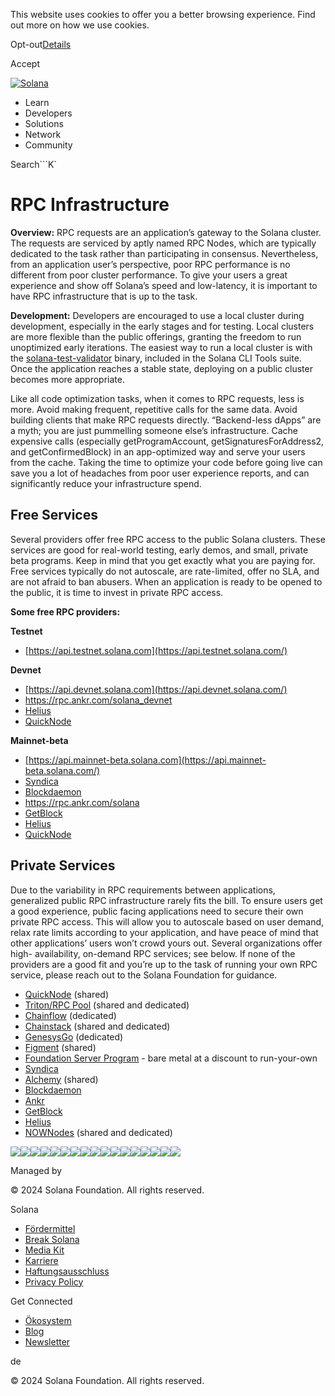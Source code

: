 This website uses cookies to offer you a better browsing experience. Find out
more on how we use cookies.

Opt-out[Details](/de/privacy-policy#collection-of-information)

Accept

[![Solana](/_next/static/media/logotype.e4df684f.svg)](/de)

  * Learn
  * Developers
  * Solutions
  * Network
  * Community

Search```K`

# RPC Infrastructure

**Overview:**  RPC requests are an application’s gateway to the Solana
cluster. The requests are serviced by aptly named RPC Nodes, which are
typically dedicated to the task rather than participating in consensus.
Nevertheless, from an application user’s perspective, poor RPC performance is
no different from poor cluster performance. To give your users a great
experience and show off Solana’s speed and low-latency, it is important to
have RPC infrastructure that is up to the task.

**Development:**  Developers are encouraged to use a local cluster during
development, especially in the early stages and for testing. Local clusters
are more flexible than the public offerings, granting the freedom to run
unoptimized early iterations. The easiest way to run a local cluster is with
the [solana-test-validator](https://docs.solana.com/developing/test-validator)
binary, included in the Solana CLI Tools suite. Once the application reaches a
stable state, deploying on a public cluster becomes more appropriate.

Like all code optimization tasks, when it comes to RPC requests, less is more.
Avoid making frequent, repetitive calls for the same data. Avoid building
clients that make RPC requests directly. “Backend-less dApps” are a myth; you
are just pummelling someone else’s infrastructure. Cache expensive calls
(especially getProgramAccount, getSignaturesForAddress2, and
getConfirmedBlock) in an app-optimized way and serve your users from the
cache. Taking the time to optimize your code before going live can save you a
lot of headaches from poor user experience reports, and can significantly
reduce your infrastructure spend.

## Free Services

Several providers offer free RPC access to the public Solana clusters. These
services are good for real-world testing, early demos, and small, private beta
programs. Keep in mind that you get exactly what you are paying for. Free
services typically do not autoscale, are rate-limited, offer no SLA, and are
not afraid to ban abusers. When an application is ready to be opened to the
public, it is time to invest in private RPC access.

**Some free RPC providers:**

**Testnet**

  * [https://api.testnet.solana.com](https://api.testnet.solana.com/)

**Devnet**

  * [https://api.devnet.solana.com](https://api.devnet.solana.com/)
  * <https://rpc.ankr.com/solana_devnet>
  * [Helius](https://helius.xyz/)
  * [QuickNode](https://www.quicknode.com/chains/sol)

**Mainnet-beta**

  * [https://api.mainnet-beta.solana.com](https://api.mainnet-beta.solana.com/)
  * [Syndica](https://syndica.io/)
  * [Blockdaemon](https://www.blockdaemon.com/protocols/solana)
  * <https://rpc.ankr.com/solana>
  * [GetBlock](https://getblock.io/nodes/sol/)
  * [Helius](https://helius.xyz/)
  * [QuickNode](https://www.quicknode.com/chains/sol)

## **﻿Private Services**

Due to the variability in RPC requirements between applications, generalized
public RPC infrastructure rarely fits the bill. To ensure users get a good
experience, public facing applications need to secure their own private RPC
access. This will allow you to autoscale based on user demand, relax rate
limits according to your application, and have peace of mind that other
applications’ users won’t crowd yours out. Several organizations offer high-
availability, on-demand RPC services; see below. If none of the providers are
a good fit and you’re up to the task of running your own RPC service, please
reach out to the Solana Foundation for guidance.

  * [QuickNode](https://www.quicknode.com/chains/sol) (shared)
  * [Triton/RPC Pool](https://triton.one/) (shared and dedicated)
  * [Chainflow](https://chainflow.io/contact/) (dedicated)
  * [Chainstack](https://chainstack.com/build-better-with-solana/) (shared and dedicated)
  * [GenesysGo](https://genesysgo.com/) (dedicated)
  * [Figment](https://datahub.figment.io/sign_up?service=solana) (shared)
  * [Foundation Server Program](https://solana.org/delegation-program) \- bare metal at a discount to run-your-own
  * [Syndica](https://syndica.io/)
  * [Alchemy](https://www.alchemy.com/solana) (shared)
  * [Blockdaemon](https://blockdaemon.com/marketplace/solana/)
  * [Ankr](https://www.ankr.com/)
  * [GetBlock](https://getblock.io/nodes/sol/)
  * [Helius](https://helius.xyz/)
  * [NOWNodes](https://nownodes.io/nodes/solana-sol) (shared and dedicated)

![](https://cdn.builder.io/api/v1/pixel?apiKey=ce0c7323a97a4d91bd0baa7490ec9139)![](https://cdn.builder.io/api/v1/pixel?apiKey=ce0c7323a97a4d91bd0baa7490ec9139)![](https://cdn.builder.io/api/v1/pixel?apiKey=ce0c7323a97a4d91bd0baa7490ec9139)![](https://cdn.builder.io/api/v1/pixel?apiKey=ce0c7323a97a4d91bd0baa7490ec9139)![](https://cdn.builder.io/api/v1/pixel?apiKey=ce0c7323a97a4d91bd0baa7490ec9139)![](https://cdn.builder.io/api/v1/pixel?apiKey=ce0c7323a97a4d91bd0baa7490ec9139)![](https://cdn.builder.io/api/v1/pixel?apiKey=ce0c7323a97a4d91bd0baa7490ec9139)![](https://cdn.builder.io/api/v1/pixel?apiKey=ce0c7323a97a4d91bd0baa7490ec9139)![](https://cdn.builder.io/api/v1/pixel?apiKey=ce0c7323a97a4d91bd0baa7490ec9139)![](https://cdn.builder.io/api/v1/pixel?apiKey=ce0c7323a97a4d91bd0baa7490ec9139)![](https://cdn.builder.io/api/v1/pixel?apiKey=ce0c7323a97a4d91bd0baa7490ec9139)![](https://cdn.builder.io/api/v1/pixel?apiKey=ce0c7323a97a4d91bd0baa7490ec9139)![](https://cdn.builder.io/api/v1/pixel?apiKey=ce0c7323a97a4d91bd0baa7490ec9139)![](https://cdn.builder.io/api/v1/pixel?apiKey=ce0c7323a97a4d91bd0baa7490ec9139)![](https://cdn.builder.io/api/v1/pixel?apiKey=ce0c7323a97a4d91bd0baa7490ec9139)![](https://cdn.builder.io/api/v1/pixel?apiKey=ce0c7323a97a4d91bd0baa7490ec9139)![](https://cdn.builder.io/api/v1/pixel?apiKey=ce0c7323a97a4d91bd0baa7490ec9139)

Managed by

[](/de)

[](/youtube)[](/twitter)[](/discord)[](/reddit)[](/github)[](/telegram)

© 2024 Solana Foundation. All rights reserved.

Solana

  * [Fördermittel](https://solana.org/grants)
  * [Break Solana](https://break.solana.com/)
  * [Media Kit](/de/branding)
  * [Karriere](https://jobs.solana.com/)
  * [Haftungsausschluss](/de/tos)
  * [Privacy Policy](/de/privacy-policy)

Get Connected

  * [Ökosystem](/de/ecosystem)
  * [Blog](/de/news)
  * [Newsletter](/de/newsletter)

de

© 2024 Solana Foundation. All rights reserved.

